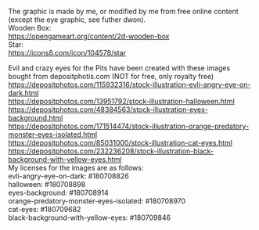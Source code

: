The graphic is made by me, or modified by me from free online content (except the eye graphic, see futher dwon).<br>
Wooden Box:<br>
https://opengameart.org/content/2d-wooden-box<br>
Star:<br>
https://icons8.com/icon/104578/star<br>

Evil and crazy eyes for the Pits have been created with these images bought from depositphotis.com (NOT for free, only royalty free)<br>
https://depositphotos.com/115932316/stock-illustration-evli-angry-eye-on-dark.html<br>
https://depositphotos.com/13951792/stock-illustration-halloween.html<br>
https://depositphotos.com/48384563/stock-illustration-eyes-background.html<br>
https://depositphotos.com/171514474/stock-illustration-orange-predatory-monster-eyes-isolated.html<br>
https://depositphotos.com/85031000/stock-illustration-cat-eyes.html<br>
https://depositphotos.com/232236208/stock-illustration-black-background-with-yellow-eyes.html<br>
My licenses for the images are as follows:<br>
evli-angry-eye-on-dark: #180708826<br>
halloween: #180708898<br>
eyes-background: #180708914<br>
orange-predatory-monster-eyes-isolated: #180708970<br>
cat-eyes: #180709682<br>
black-background-with-yellow-eyes: #180709846<br>





